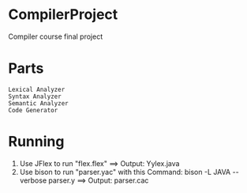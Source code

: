 # CompilerProject
Compiler course final project

# Parts
    Lexical Analyzer
    Syntax Analyzer
    Semantic Analyzer
    Code Generator
# Running
   1. Use JFlex to run "flex.flex" ==> Output: Yylex.java
   2. Use bison to run "parser.yac" with this Command: bison -L JAVA --verbose parser.y ==> Output: parser.cac
